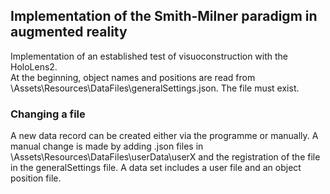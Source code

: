 ## Implementation of the Smith-Milner paradigm in augmented reality

Implementation of an established test of visuoconstruction with the HoloLens2. \
At the beginning, object names and positions are read from \Assets\Resources\DataFiles\generalSettings.json. 
The file must exist. 

### Changing a file 
A new data record can be created either via the programme or manually. 
A manual change is made by adding .json files in \Assets\Resources\DataFiles\userData\userX and the 
registration of the file in the generalSettings file.
A data set includes a user file and an object position file.


